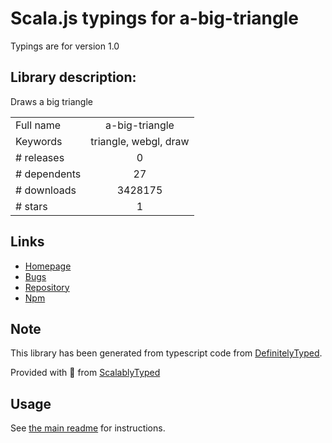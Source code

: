 
# Scala.js typings for a-big-triangle

Typings are for version 1.0

## Library description:
Draws a big triangle

|                    |                 |
| ------------------ | :-------------: |
| Full name          | a-big-triangle |
| Keywords           | triangle, webgl, draw |
| # releases         | 0 |
| # dependents       | 27 |
| # downloads        | 3428175 |
| # stars            | 1 |

## Links
- [Homepage](https://github.com/mikolalysenko/a-big-triangle#readme)
- [Bugs](https://github.com/mikolalysenko/a-big-triangle/issues)
- [Repository](https://github.com/mikolalysenko/a-big-triangle)
- [Npm](https://www.npmjs.com/package/a-big-triangle)
    


## Note
This library has been generated from typescript code from [DefinitelyTyped](https://definitelytyped.org).

Provided with :purple_heart: from [ScalablyTyped](https://github.com/oyvindberg/ScalablyTyped)

## Usage
See [the main readme](../../readme.md) for instructions.


